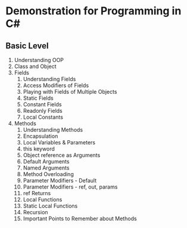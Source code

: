 # Demonstration for Programming in C#

## Basic Level
1. Understanding OOP
2. Class and Object
3. Fields
	1. Understanding Fields
	2. Access Modifiers of Fields
	3. Playing with Fields of Multiple Objects
	4. Static Fields
	5. Constant Fields
	6. Readonly Fields
	7. Local Constants
4. Methods
	1. Understanding Methods
	2. Encapsulation 
	3. Local Variables & Parameters
	4. this keyword
	5. Object reference as Arguments
	6. Default Arguments
	7. Named Arguments
	8. Method Overloading
	9. Parameter Modifiers - Default
	10. Parameter Modifiers - ref, out, params
	11. ref Returns
	12. Local Functions
	13. Static Local Functions
	14. Recursion
	15. Important Points to Remember about Methods

